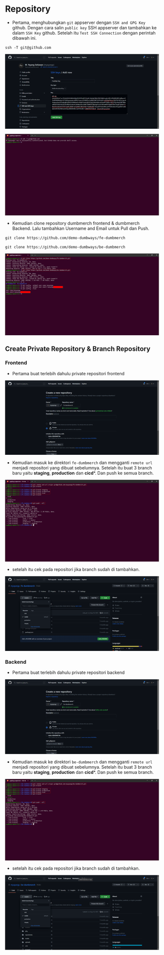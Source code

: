 # Repository

- Pertama, menghubungkan `git` appserver dengan `SSH and GPG Key` github. Dengan cara salin `public key` SSH appserver dan tambahkan ke dalam `SSH Key` github. Setelah itu `Test SSH Connection` dengan perintah dibawah ini.

```
ssh -T git@github.com
```
![image](Media/1.png)

![image](Media/2.png)

- Kemudian clone repository dumbmerch frontend & dumbmerch Backend. Lalu tambahkan Username and Email untuk Pull dan Push.

```
git clone https://github.com/demo-dumbways/fe-dumbmerch
```

```
git clone https://github.com/demo-dumbways/be-dumbmerch
```

![image](Media/3.png)

## Create Private Repository & Branch Repository

### Frontend
- Pertama buat terlebih dahulu private repositori frontend

![image](Media/4.png)

- Kemudian masuk ke direktori `fe-dumbmerch` dan mengganti `remote url` menjadi repositori yang dibuat sebelumnya. Setelah itu buat 3 branch baru yaitu **staging**, **production** dan **cicd***. Dan push ke semua branch.

![image](Media/5.png)

- setelah itu cek pada repositori jika branch sudah di tambahkan.

![image](Media/6.png)

### Backend

- Pertama buat terlebih dahulu private repositori backend

![image](Media/7.png)

- Kemudian masuk ke direktori `be-dumbmerch` dan mengganti `remote url` menjadi repositori yang dibuat sebelumnya. Setelah itu buat 3 branch baru yaitu **staging**, **production** dan **cicd***. Dan push ke semua branch.

![image](Media/8.png)

- setelah itu cek pada repositori jika branch sudah di tambahkan.

![image](Media/9.png)

